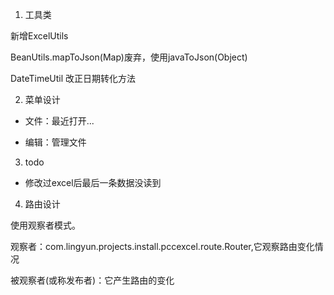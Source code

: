 1. 工具类

新增ExcelUtils

BeanUtils.mapToJson(Map)废弃，使用javaToJson(Object)

DateTimeUtil 改正日期转化方法

2. 菜单设计

* 文件：最近打开...

* 编辑：管理文件


3. todo

* 修改过excel后最后一条数据没读到

4. 路由设计

使用观察者模式。

观察者：com.lingyun.projects.install.pccexcel.route.Router,它观察路由变化情况

被观察者(或称发布者)：它产生路由的变化